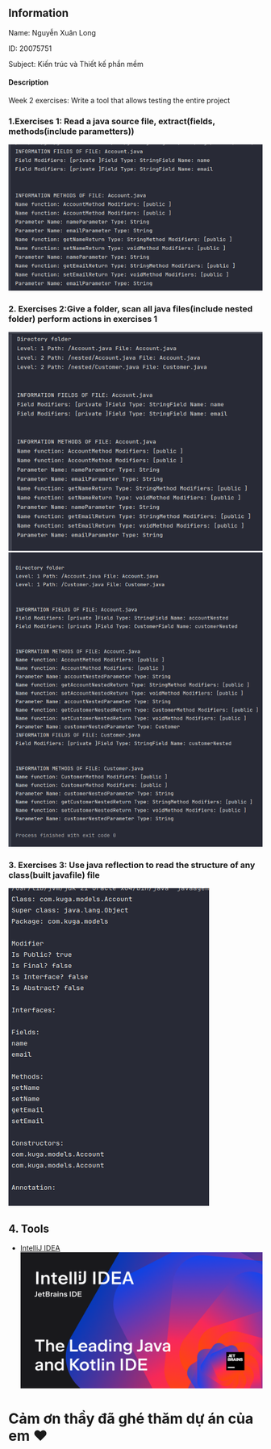 ## Information

Name: Nguyễn Xuân Long

ID: 20075751

Subject: Kiến trúc và Thiết kế phần mềm

#### Description

Week 2 exercises: Write a tool that allows testing the entire project

### 1.Exercises 1: Read a java source file, extract(fields, methods(include parametters))

![img.png](assets/exercises1.png)

### 2. Exercises 2:Give a folder, scan all java files(include nested folder) perform actions in exercises 1

![img_1.png](assets/exercises2_1.png)
![img_1.png](assets/exercises2_2.png)

### 3. Exercises 3: Use java reflection to read the structure of any class(built javafile) file

![img_1.png](assets/exercises3.png)

## 4. Tools

- [IntelliJ IDEA](https://www.jetbrains.com/idea/)
  ![img_1.png](assets/preview.png)

# Cảm ơn thầy đã ghé thăm dự án của em :heart:
